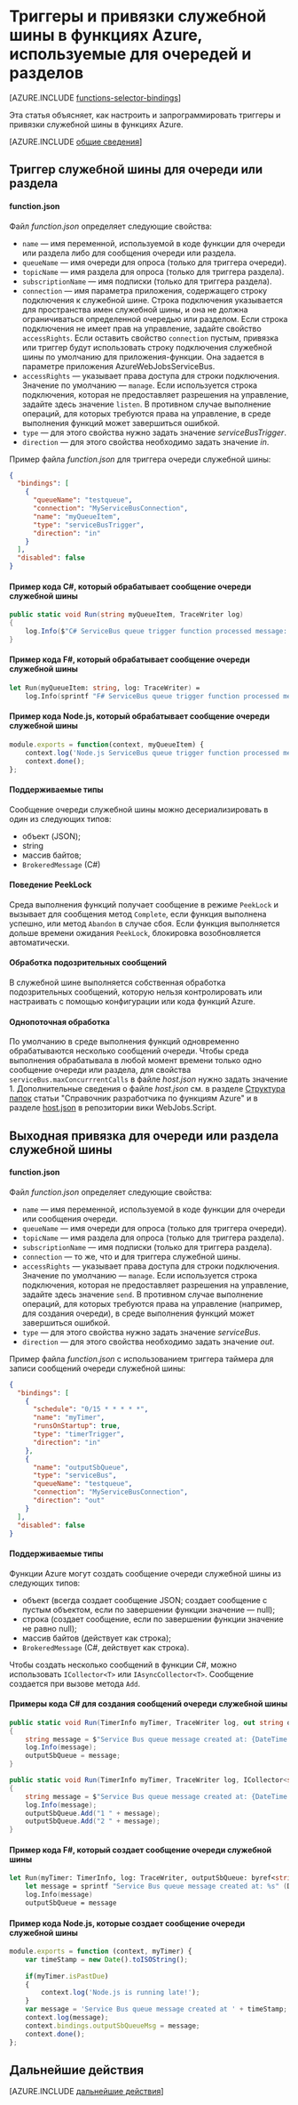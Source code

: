 <properties
	pageTitle="Триггеры и привязки служебной шины в функциях Azure | Microsoft Azure"
	description="Узнайте, как использовать триггеры и привязки служебной шины Azure в функциях Azure."
	services="functions"
	documentationCenter="na"
	authors="christopheranderson"
	manager="erikre"
	editor=""
	tags=""
	keywords="функции azure, функции, обработка событий, динамические вычисления, независимая архитектура"/>

<tags
	ms.service="functions"
	ms.devlang="multiple"
	ms.topic="reference"
	ms.tgt_pltfrm="multiple"
	ms.workload="na"
	ms.date="08/22/2016"
	ms.author="chrande; glenga"/>

# Триггеры и привязки служебной шины в функциях Azure, используемые для очередей и разделов

[AZURE.INCLUDE [functions-selector-bindings](../../includes/functions-selector-bindings.md)]

Эта статья объясняет, как настроить и запрограммировать триггеры и привязки служебной шины в функциях Azure.

[AZURE.INCLUDE [общие сведения](../../includes/functions-bindings-intro.md)]

## <a id="sbtrigger"></a> Триггер служебной шины для очереди или раздела

#### function.json

Файл *function.json* определяет следующие свойства:

- `name` — имя переменной, используемой в коде функции для очереди или раздела либо для сообщения очереди или раздела.
- `queueName` — имя очереди для опроса (только для триггера очереди).
- `topicName` — имя раздела для опроса (только для триггера раздела).
- `subscriptionName` — имя подписки (только для триггера раздела).
- `connection` — имя параметра приложения, содержащего строку подключения к служебной шине. Строка подключения указывается для пространства имен служебной шины, и она не должна ограничиваться определенной очередью или разделом. Если строка подключения не имеет прав на управление, задайте свойство `accessRights`. Если оставить свойство `connection` пустым, привязка или триггер будут использовать строку подключения служебной шины по умолчанию для приложения-функции. Она задается в параметре приложения AzureWebJobsServiceBus.
- `accessRights` — указывает права доступа для строки подключения. Значение по умолчанию — `manage`. Если используется строка подключения, которая не предоставляет разрешения на управление, задайте здесь значение `listen`. В противном случае выполнение операций, для которых требуются права на управление, в среде выполнения функций может завершиться ошибкой.
- `type` — для этого свойства нужно задать значение *serviceBusTrigger*.
- `direction` — для этого свойства необходимо задать значение *in*.

Пример файла *function.json* для триггера очереди служебной шины:

```json
{
  "bindings": [
    {
      "queueName": "testqueue",
      "connection": "MyServiceBusConnection",
      "name": "myQueueItem",
      "type": "serviceBusTrigger",
      "direction": "in"
    }
  ],
  "disabled": false
}
```

#### Пример кода C#, который обрабатывает сообщение очереди служебной шины

```csharp
public static void Run(string myQueueItem, TraceWriter log)
{
    log.Info($"C# ServiceBus queue trigger function processed message: {myQueueItem}");
}
```

#### Пример кода F#, который обрабатывает сообщение очереди служебной шины

```fsharp
let Run(myQueueItem: string, log: TraceWriter) =
    log.Info(sprintf "F# ServiceBus queue trigger function processed message: %s" myQueueItem)
```

#### Пример кода Node.js, который обрабатывает сообщение очереди служебной шины

```javascript
module.exports = function(context, myQueueItem) {
    context.log('Node.js ServiceBus queue trigger function processed message', myQueueItem);
    context.done();
};
```

#### Поддерживаемые типы

Сообщение очереди служебной шины можно десериализировать в один из следующих типов:

* объект (JSON);
* string
* массив байтов;
* `BrokeredMessage` (C#)

#### <a id="sbpeeklock"></a> Поведение PeekLock

Среда выполнения функций получает сообщение в режиме `PeekLock` и вызывает для сообщения метод `Complete`, если функция выполнена успешно, или метод `Abandon` в случае сбоя. Если функция выполняется дольше времени ожидания `PeekLock`, блокировка возобновляется автоматически.

#### <a id="sbpoison"></a> Обработка подозрительных сообщений

В служебной шине выполняется собственная обработка подозрительных сообщений, которую нельзя контролировать или настраивать с помощью конфигурации или кода функций Azure.

#### <a id="sbsinglethread"></a> Однопоточная обработка

По умолчанию в среде выполнения функций одновременно обрабатываются несколько сообщений очереди. Чтобы среда выполнения обрабатывала в любой момент времени только одно сообщение очереди или раздела, для свойства `serviceBus.maxConcurrrentCalls` в файле *host.json* нужно задать значение 1. Дополнительные сведения о файле *host.json* см. в разделе [Структура папок](functions-reference.md#folder-structure) статьи "Справочник разработчика по функциям Azure" и в разделе [host.json](https://github.com/Azure/azure-webjobs-sdk-script/wiki/host.json) в репозитории вики WebJobs.Script.

## <a id="sboutput"></a> Выходная привязка для очереди или раздела служебной шины

#### function.json

Файл *function.json* определяет следующие свойства:

- `name` — имя переменной, используемой в коде функции для очереди или сообщения очереди.
- `queueName` — имя очереди для опроса (только для триггера очереди).
- `topicName` — имя раздела для опроса (только для триггера раздела).
- `subscriptionName` — имя подписки (только для триггера раздела).
- `connection` — то же, что и для триггера служебной шины.
- `accessRights` — указывает права доступа для строки подключения. Значение по умолчанию — `manage`. Если используется строка подключения, которая не предоставляет разрешения на управление, задайте здесь значение `send`. В противном случае выполнение операций, для которых требуются права на управление (например, для создания очереди), в среде выполнения функций может завершиться ошибкой.
- `type` — для этого свойства нужно задать значение *serviceBus*.
- `direction` — для этого свойства необходимо задать значение *out*.

Пример файла *function.json* с использованием триггера таймера для записи сообщений очереди служебной шины:

```JSON
{
  "bindings": [
    {
      "schedule": "0/15 * * * * *",
      "name": "myTimer",
      "runsOnStartup": true,
      "type": "timerTrigger",
      "direction": "in"
    },
    {
      "name": "outputSbQueue",
      "type": "serviceBus",
      "queueName": "testqueue",
      "connection": "MyServiceBusConnection",
      "direction": "out"
    }
  ],
  "disabled": false
}
``` 

#### Поддерживаемые типы

Функции Azure могут создать сообщение очереди служебной шины из следующих типов:

* объект (всегда создает сообщение JSON; создает сообщение с пустым объектом, если по завершении функции значение — null);
* строка (создает сообщение, если по завершении функции значение не равно null);
* массив байтов (действует как строка);
* `BrokeredMessage` (C#, действует как строка).

Чтобы создать несколько сообщений в функции C#, можно использовать `ICollector<T>` или `IAsyncCollector<T>`. Сообщение создается при вызове метода `Add`.

#### Примеры кода C# для создания сообщений очереди служебной шины

```csharp
public static void Run(TimerInfo myTimer, TraceWriter log, out string outputSbQueue)
{
	string message = $"Service Bus queue message created at: {DateTime.Now}";
    log.Info(message); 
    outputSbQueue = message;
}
```

```csharp
public static void Run(TimerInfo myTimer, TraceWriter log, ICollector<string> outputSbQueue)
{
	string message = $"Service Bus queue message created at: {DateTime.Now}";
    log.Info(message); 
    outputSbQueue.Add("1 " + message);
    outputSbQueue.Add("2 " + message);
}
```

#### Пример кода F#, который создает сообщение очереди служебной шины

```fsharp
let Run(myTimer: TimerInfo, log: TraceWriter, outputSbQueue: byref<string>) =
    let message = sprintf "Service Bus queue message created at: %s" (DateTime.Now.ToString())
    log.Info(message)
    outputSbQueue = message
```

#### Пример кода Node.js, которые создает сообщение очереди служебной шины

```javascript
module.exports = function (context, myTimer) {
    var timeStamp = new Date().toISOString();
    
    if(myTimer.isPastDue)
    {
        context.log('Node.js is running late!');
    }
    var message = 'Service Bus queue message created at ' + timeStamp;
    context.log(message);   
    context.bindings.outputSbQueueMsg = message;
    context.done();
};
```

## Дальнейшие действия

[AZURE.INCLUDE [дальнейшие действия](../../includes/functions-bindings-next-steps.md)]

<!---HONumber=AcomDC_0921_2016-->